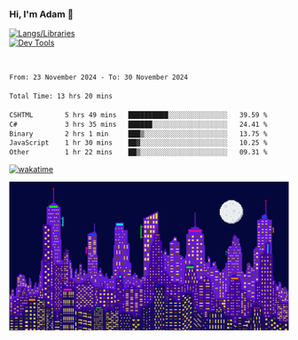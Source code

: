 ### Hi, I'm Adam 👋

[![Langs/Libraries](https://skillicons.dev/icons?i=cs,dotnet,js,css,html,sass,ts,jquery,bootstrap)](https://skillicons.dev)
<br/>
[![Dev Tools](https://skillicons.dev/icons?i=git,github,githubactions,visualstudio)](https://skillicons.dev)

<br/>

<!--START_SECTION:waka-->

```txt
From: 23 November 2024 - To: 30 November 2024

Total Time: 13 hrs 20 mins

CSHTML        5 hrs 49 mins   ██████████░░░░░░░░░░░░░░░   39.59 %
C#            3 hrs 35 mins   ██████░░░░░░░░░░░░░░░░░░░   24.41 %
Binary        2 hrs 1 min     ███▒░░░░░░░░░░░░░░░░░░░░░   13.75 %
JavaScript    1 hr 30 mins    ██▓░░░░░░░░░░░░░░░░░░░░░░   10.25 %
Other         1 hr 22 mins    ██▒░░░░░░░░░░░░░░░░░░░░░░   09.31 %
```

<!--END_SECTION:waka-->

[![wakatime](https://wakatime.com/badge/user/2234bda2-efd3-47c5-8724-79108edfe9aa.svg)](https://wakatime.com/@2234bda2-efd3-47c5-8724-79108edfe9aa)

![Pixelated city at night](./media/city.gif)
